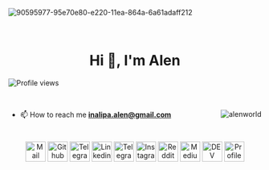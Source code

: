 ![90595977-95e70e80-e220-11ea-864a-6a61adaff212](https://user-images.githubusercontent.com/62807002/124693110-87acea00-dee7-11eb-98ec-06d309936fbf.png)


<br>

<h1 align="center">Hi 👋, I'm Alen</h1>

![Profile views](https://gpvc.arturio.dev/alenworld)

</br>

<p><img align="right" src="https://github-readme-stats.vercel.app/api/top-langs?username=alenworld&show_icons=true&locale=en&layout=compact" alt="alenworld" /></p>

- 📫 How to reach me **inalipa.alen@gmail.com**
<h1></h1>
<p align="center">
<a href="mailto:inalipa.alen@gmail.com"><img align="center" alt="Mail me" width="40px" src="https://raw.githubusercontent.com/simple-icons/simple-icons/0b0e4a5c5a09f7cfaf2c42f7d5ac75cbb4cdb86f/icons/gmail.svg" /></a>
<a href="https://github.com/alenworld/"><img align="center" alt="Github" width="40px" src="https://camo.githubusercontent.com/bf4b11af389d1e0caf625c40c274ba71464727c43579e48f512112694888eb62/68747470733a2f2f63646e2e6a7364656c6976722e6e65742f6e706d2f73696d706c652d69636f6e7340332e302e312f69636f6e732f6769746875622e737667" /></a>
<a href="https://t.me/the_alain/"><img align="center" alt="Telegram" width="40px" src="https://raw.githubusercontent.com/simple-icons/simple-icons/0b0e4a5c5a09f7cfaf2c42f7d5ac75cbb4cdb86f/icons/telegram.svg" /></a>
<a href="https://www.linkedin.com/in/alenworld/"><img align="center" alt="Linkedin" width="40px" src="https://camo.githubusercontent.com/28bbd2596707954793abeff9eb24d343c1c78b7bf184b90294b4b190c6097a65/68747470733a2f2f63646e2e6a7364656c6976722e6e65742f6e706d2f73696d706c652d69636f6e7340332e302e312f69636f6e732f6c696e6b6564696e2e737667" /></a>
<a href="https://www.facebook.com/the1alain/"><img align="center" alt="Telegram" width="40px" src="https://camo.githubusercontent.com/013ab4b8c0a14af1d626b6106c10a4ca83129f9b89d063db25612dcb88740bc5/68747470733a2f2f63646e2e6a7364656c6976722e6e65742f6e706d2f73696d706c652d69636f6e734076332f69636f6e732f66616365626f6f6b2e737667" /></a>
<a href="https://instagram.com/the.alain/"><img align="center" alt="Instagram" width="40px" src="https://camo.githubusercontent.com/aecaf87326884e8b0466bb799265a13fee7586246ebda3e066cb7fad82a1fd23/68747470733a2f2f63646e2e6a7364656c6976722e6e65742f6e706d2f73696d706c652d69636f6e7340332e302e312f69636f6e732f696e7374616772616d2e737667" /></a>
<a href="https://reddit.com/user/alenworld"><img align="center" alt="Reddit" width="40px" src="https://raw.githubusercontent.com/simple-icons/simple-icons/0b0e4a5c5a09f7cfaf2c42f7d5ac75cbb4cdb86f/icons/reddit.svg" /></a>
<a href="https://medium.com/@alenworld"><img align="center" alt="Medium" width="40px" src="https://camo.githubusercontent.com/a583b5ce3b463c784cb87592b3da7b9b9d014d7a16adfff04b91cb1452ae4ca2/68747470733a2f2f6564656e742e6769746875622e696f2f537570657254696e7949636f6e732f696d616765732f7376672f6d656469756d2e737667" /></a>
<a href="https://dev.to/alenworld"><img align="center" alt="DEV" width="40px" src="https://camo.githubusercontent.com/6cc90061976bcd4d1a61a6c76b818538b5a65754f7b7b8068fe0fa49a09def8f/68747470733a2f2f6564656e742e6769746875622e696f2f537570657254696e7949636f6e732f696d616765732f7376672f6465765f746f2e737667" /></a>
<a href="https://steamcommunity.com/id/alenworld"><img align="center" alt="Profile in Steam" width="40px" src="https://camo.githubusercontent.com/2e51cfa2846afbace22819d8c7dd9afad50d0a414ad1d7d30e811952706f548d/68747470733a2f2f6564656e742e6769746875622e696f2f537570657254696e7949636f6e732f696d616765732f7376672f737465616d2e737667" /></a>
</p>
